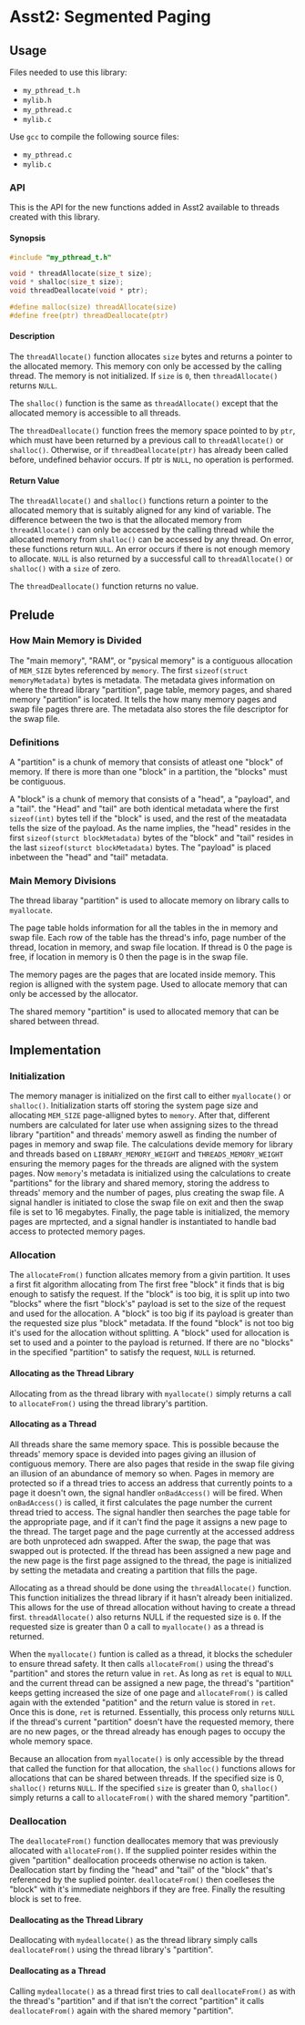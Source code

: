 # Asst2: Segmented Paging

## Usage

Files needed to use this library:

* `my_pthread_t.h`
* `mylib.h`
* `my_pthread.c`
* `mylib.c`

Use `gcc` to compile the following source files:

* `my_pthread.c`
* `mylib.c`

### API

This is the API for the new functions added in Asst2 available to threads created with this library.

#### Synopsis

```c
#include "my_pthread_t.h"

void * threadAllocate(size_t size);
void * shalloc(size_t size);
void threadDeallocate(void * ptr);

#define malloc(size) threadAllocate(size)
#define free(ptr) threadDeallocate(ptr)
```

#### Description

The `threadAllocate()` function allocates `size` bytes and returns a pointer to the allocated memory. This memory con only be accessed by the calling thread. The memory is not initialized. If `size` is  `0`, then `threadAllocate()` returns `NULL`.

The `shalloc()` function is the same as `threadAllocate()` except that the allocated memory is accessible to all threads.

The `threadDeallocate()` function frees the memory space pointed to by `ptr`, which must have been returned by a previous call to `threadAllocate()` or `shalloc()`. Otherwise, or if `threadDeallocate(ptr)` has already been called before, undefined behavior occurs. If ptr is `NULL`, no operation is performed.

#### Return Value

The `threadAllocate()` and `shalloc()` functions return a pointer to the allocated memory that is suitably aligned for any kind of variable. The difference between the two is that the allocated memory from `threadAllocate()` can only be accessed by the calling thread while the allocated memory from `shalloc()` can be accessed by any thread. On error, these functions return `NULL`. An error occurs if there is not enough memory to allocate. `NULL` is also returned by a successful call to `threadAllocate()` or `shalloc()` with a `size` of zero.

The `threadDeallocate()` function returns no value.

## Prelude

### How Main Memory is Divided

The "main memory", "RAM", or "pysical memory" is a contiguous allocation of `MEM_SIZE` bytes referenced  by `memory`. The first `sizeof(struct memoryMetadata)` bytes is metadata. The metadata gives information on where the thread library "partition", page table, memory pages, and shared memory "partition" is located. It tells the how many memory pages and swap file pages threre are. The metadata also stores the file descriptor for the swap file.

### Definitions

A "partition" is a chunk of memory that consists of atleast one "block" of memory. If there is more than one "block" in a partition, the "blocks" must be contiguous.

A "block" is a chunk of memory that consists of a "head", a "payload", and a "tail". the "Head" and "tail" are both identical metadata where the first `sizeof(int)` bytes tell if the "block" is used, and the rest of the meatadata tells the size of the payload. As the name implies, the "head" resides in the first `sizeof(sturct blockMetadata)` bytes of the "block" and "tail" resides in the last `sizeof(sturct blockMetadata)` bytes. The "payload" is placed inbetween the "head" and "tail" metadata.

### Main Memory Divisions

The thread libaray "partition" is used to allocate memory on library calls to `myallocate`.

The page table holds information for all the tables in the in memory and swap file. Each row of the table has the thread's info, page number of the thread, location in memory, and swap file location. If thread is 0 the page is free, if location in memory is 0 then the page is in the swap file.

The memory pages are the pages that are located inside memory. This region is alligned with the system page. Used to allocate memory that can only be accessed by the allocator.

The shared memory "partition" is used to allocated memory that can be shared between thread.

## Implementation

### Initialization

The memory manager is initialized on the first call to either `myallocate()` or `shalloc()`. Initialization starts off storing the system page size and allocating `MEM_SIZE` page-alligned bytes to `memory`. After that, different numbers are calculated for later use when assigning sizes to the thread library "partition" and threads' memory aswell as finding the number of pages in memory and swap file. The calculations devide memory for library and threads based on `LIBRARY_MEMORY_WEIGHT` and `THREADS_MEMORY_WEIGHT` ensuring the memory pages for the threads are aligned with the system pages. Now `memory`'s metadata is initialized using the calculations to create "partitions" for the library and shared memory, storing the address to threads' memory and the number of pages, plus creating the swap file. A signal handler is initiated to close the swap file on exit and then the swap file is set to 16 megabytes. Finally, the page table is initialized, the memory pages are mprtected, and a signal handler is instantiated to handle bad access to protected memory pages.

### Allocation

The `allocateFrom()` function allcates memory from a givin partition. It uses a first fit algorithm allocating from The first free "block" it finds that is big enough to satisfy the request. If the "block" is too big, it is split up into two "blocks" where the fisrt "block's" payload is set to the size of the request and used for the allocation. A "block" is too big if its payload is greater than the requested size plus "block" metadata. If the found "block" is not too big it's used for the allocation without splitting. A "block" used for allocation is set to used and a pointer to the payload is returned. If there are no "blocks" in the specified "partition" to satisfy the request, `NULL` is returned.

#### Allocating as the Thread Library

Allocating from as the thread library with `myallocate()` simply returns a call to `allocateFrom()` using the thread library's partition.

#### Allocating as a Thread

All threads share the same memory space. This is possible because the threads' memory space is devided into pages giving an illusion of contiguous memory. There are also pages that reside in the swap file giving an illusion of an abundance of memory so when. Pages in memory are protected so if a thread tries to access an address that currently points to a page it doesn't own, the signal handler `onBadAccess()` will be fired. When `onBadAccess()` is called, it first calculates the page number the current thread tried to access. The signal handler then searches the page table for the appropriate page, and if it can't find the page it assigns a new page to the thread. The target page and the page currently at the accessed address are both unproteced adn swapped. After the swap, the page that was swapped out is protected. If the thread has been assigned a new page and the new page is the first page assigned to the thread, the page is initialized by setting the metadata and creating a partition that fills the page.

Allocating as a thread should be done using the `threadAllocate()` function. This function initializes the thread library if it hasn't already been initialized. This allows for the use of thread allocation without having to create a thread first. `threadAllocate()` also returns NULL if the requested size is `0`. If the requested size is greater than 0 a call to `myallocate()` as a thread is returned.

When the `myallocate()` funtion is called as a thread, it blocks the scheduler to ensure thread safety. It then calls `allocateFrom()` using the thread's "partition" and stores the return value in `ret`. As long as `ret` is equal to `NULL` and the current thread can be assigned a new page, the thread's "partition" keeps getting increased the size of one page and `allocateFrom()` is called again with the extended "patition" and the return value is stored in `ret`. Once this is done, `ret` is returned. Essentially, this process only returns `NULL` if the thread's current "partition" doesn't have the requested memory, there are no new pages, or the thread already has enough pages to occupy the whole memory space.

Because an allocation from `myallocate()` is only accessible by the thread that called the function for that allocation, the `shalloc()` functions allows for allocations that can be shared between threads. If the specified size is 0, `shalloc()` returns `NULL`. If the specified `size` is greater than 0, `shalloc()` simply returns a call to `allocateFrom()` with the shared memory "partition".

### Deallocation

The `deallocateFrom()` function deallocates memory that was previously allocated with `allocateFrom()`. If the supplied pointer resides within the given "partition" deallocation proceeds otherwise no action is taken. Deallocation start by finding the "head" and "tail" of the "block" that's referenced by the suplied pointer. `deallocateFrom()` then coelleses the "block" with it's immediate neighbors if they are free. Finally the resulting block is set to free.

#### Deallocating as the Thread Library

Deallocating with `mydeallocate()` as the thread library simply calls `deallocateFrom()` using the thread library's "partition".

#### Deallocating as a Thread

Calling `mydeallocate()` as a thread first tries to call `deallocateFrom()` as with the thread's "partition" and if that isn't the correct "partition" it calls `deallocateFrom()` again with the shared memory "partition".
